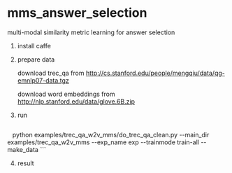 # mms_answer_selection
multi-modal similarity metric learning for answer selection

1. install caffe

2. prepare data
    
    download trec_qa from http://cs.stanford.edu/people/mengqiu/data/qg-emnlp07-data.tgz
    
    download word embeddings from http://nlp.stanford.edu/data/glove.6B.zip
    
3. run

    ```python
    python examples/trec_qa_w2v_mms/do_trec_qa_clean.py --main_dir examples/trec_qa_w2v_mms --exp_name exp --trainmode train-all --make_data
    ```
    
4. result
